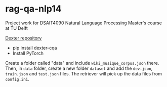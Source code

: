 # rag-qa-nlp14
Project work for DSAIT4090 Natural Language Processing Master's course at TU Delft

[Dexter repository](https://anonymous.4open.science/r/BCQA-05F9/README.md)

- pip install dexter-cqa
- Install PyTorch

Create a folder called "data" and include `wiki_musique_corpus.json` there. Then, in `data` folder, create a new folder `dataset` and add the `dev.json`, `train.json` and `test.json` files. The retriever will pick up the data files from `config.ini`.